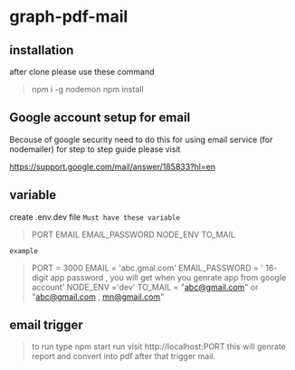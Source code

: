 # graph-pdf-mail

## installation 
after clone please use these command
> npm i -g nodemon
> npm install

## Google account setup for email
Becouse of google security need to do this for using email service (for nodemailer)
for step to step guide please visit

https://support.google.com/mail/answer/185833?hl=en

## variable

create .env.dev file 
```Must have these variable ```
>PORT 
>EMAIL 
>EMAIL_PASSWORD 
>NODE_ENV 
>TO_MAIL 

```example ```
>PORT = 3000
>EMAIL = 'abc.gmal.com'
>EMAIL_PASSWORD = ' 16- digit app password  , you will get when you genrate app from google account'
>NODE_ENV ='dev'
>TO_MAIL = "abc@gmail.com"  or "abc@gmail.com , mn@gmail.com"


## email trigger 
> to run type npm start run
> visit http://localhost:PORT 
this will genrate report and convert into pdf after that trigger mail.